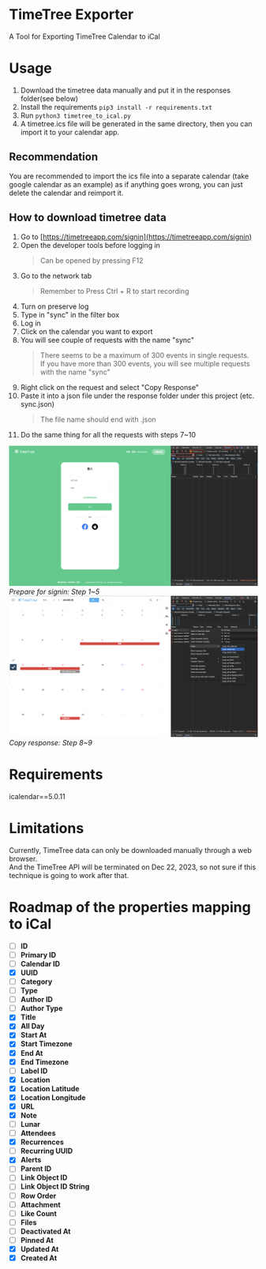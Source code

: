 # TimeTree Exporter
A Tool for Exporting TimeTree Calendar to iCal

# Usage
1. Download the timetree data manually and put it in the responses folder(see below)
2. Install the requirements `pip3 install -r requirements.txt`
3. Run `python3 timetree_to_ical.py`
4. A timetree.ics file will be generated in the same directory, then you can import it to your calendar app.
## Recommendation
You are recommended to import the ics file into a separate calendar (take google calendar as an example) as if anything goes wrong, you can just delete the calendar and reimport it.
## How to download timetree data
1. Go to [https://timetreeapp.com/signin](https://timetreeapp.com/signin)
2. Open the developer tools before logging in
      > Can be opened by pressing F12
3. Go to the network tab
      > Remember to Press Ctrl + R to start recording
4. Turn on preserve log
5. Type in "sync" in the filter box
6. Log in
7. Click on the calendar you want to export
8. You will see couple of requests with the name "sync"
      > There seems to be a maximum of 300 events in single requests. \
      > If you have more than 300 events, you will see multiple requests with the name "sync"
9.  Right click on the request and select "Copy Response"
10. Paste it into a json file under the response folder under this project (etc. sync.json)
      > The file name should end with .json
11. Do the same thing for all the requests with steps 7~10

![Prepare for signin: Step 1~5](/assets/images/prepare-for-signin.png)
*Prepare for signin: Step 1~5*
![Copy response: Step 8~9](/assets/images/copy-response.png)
*Copy response: Step 8~9*

# Requirements
icalendar==5.0.11

# Limitations
Currently, TimeTree data can only be downloaded manually through a web browser. \
And the TimeTree API will be terminated on Dec 22, 2023, so not sure if this technique is going to work after that.

# Roadmap of the properties mapping to iCal
- [ ] **ID**
- [ ] **Primary ID**
- [ ] **Calendar ID**
- [x] **UUID**
- [ ] **Category**
- [ ] **Type**
- [ ] **Author ID**
- [ ] **Author Type**
- [x] **Title**
- [x] **All Day**
- [x] **Start At**
- [x] **Start Timezone**
- [x] **End At**
- [x] **End Timezone**
- [ ] **Label ID**
- [x] **Location**
- [x] **Location Latitude**
- [x] **Location Longitude**
- [x] **URL**
- [x] **Note**
- [ ] **Lunar**
- [ ] **Attendees**
- [x] **Recurrences**
- [ ] **Recurring UUID**
- [x] **Alerts**
- [ ] **Parent ID**
- [ ] **Link Object ID**
- [ ] **Link Object ID String**
- [ ] **Row Order**
- [ ] **Attachment**
- [ ] **Like Count**
- [ ] **Files**
- [ ] **Deactivated At**
- [ ] **Pinned At**
- [x] **Updated At**
- [x] **Created At**
